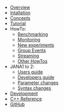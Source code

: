 <!-- docs/_sidebar.md -->
- [Overview](index.md "JANA2: Multi-threaded HENP Event Reconstruction")
- [Intallation](install.md)
- [Concepts](concepts.md)
- [Tutorial](tutorial.md)
- HowTo:  
  * [Benchmarking](howto/benchmarking.md "JANA2: Benchmarking")
  * [Monitoring](howto/monitor-debug-gui.md "JANA2: Status Debug Monitoring")
  * [New experiments](howto/use-in-new-experiment.md "JANA2: How to use in new experiments")
  * [Group Events](howto/group-events.md "JANA2: Group Events")
  * [Streaming](howto/streaming.md "JANA2: Streaming readout")
  * [Other HowTos](howto/other-howtos.md "JANA2: HowTO list")
- JANA1 to 2:
  * [Users guide](jana1to2/transition-guide-jana1-to-jana2.md)
  * [Developers guide](jana1to2/developers-transition-guide.md)
  * [Parameter changes](jana1to2/parameter-changes-guide.md) 
  * [Syntax changes](jana1to2/syntax-changes.md)
- [Development](development/development.md)
- [C++ Reference](https://drateots.github.io/JANA2/refcpp/index.html ':target=_blank')
- [GitHub](https://github.com/JeffersonLab/JANA2 ':target=_blank')

